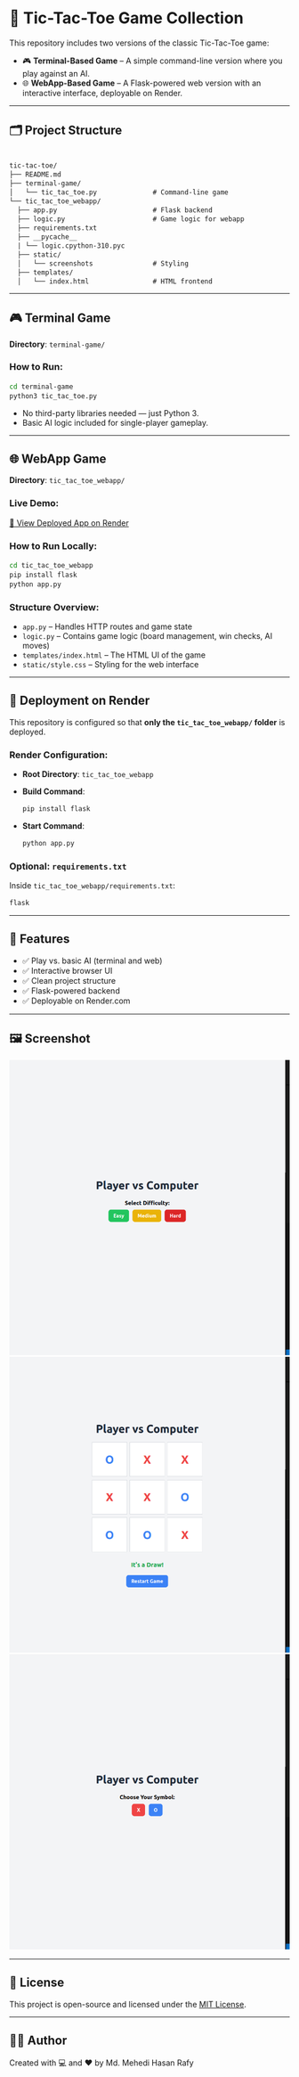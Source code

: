 # 🧠 Tic-Tac-Toe Game Collection

This repository includes two versions of the classic Tic-Tac-Toe game:

- 🎮 **Terminal-Based Game** – A simple command-line version where you play against an AI.
- 🌐 **WebApp-Based Game** – A Flask-powered web version with an interactive interface, deployable on Render.

---

## 🗂 Project Structure

```

tic-tac-toe/
├── README.md
├── terminal-game/
│   └── tic_tac_toe.py              # Command-line game
└── tic_tac_toe_webapp/
  ├── app.py                        # Flask backend
  ├── logic.py                      # Game logic for webapp
  ├── requirements.txt
  ├── __pycache__
  | └── logic.cpython-310.pyc
  ├── static/
  │   └── screenshots               # Styling
  ├── templates/
  │   └── index.html                # HTML frontend

````

---

## 🎮 Terminal Game

**Directory**: `terminal-game/`

### How to Run:
```bash
cd terminal-game
python3 tic_tac_toe.py
````

* No third-party libraries needed — just Python 3.
* Basic AI logic included for single-player gameplay.

---

## 🌐 WebApp Game

**Directory**: `tic_tac_toe_webapp/`

### Live Demo:

[🔗 View Deployed App on Render](https://your-app-name.onrender.com) 

### How to Run Locally:

```bash
cd tic_tac_toe_webapp
pip install flask
python app.py
```

### Structure Overview:

* `app.py` – Handles HTTP routes and game state
* `logic.py` – Contains game logic (board management, win checks, AI moves)
* `templates/index.html` – The HTML UI of the game
* `static/style.css` – Styling for the web interface

---

## 🚀 Deployment on Render

This repository is configured so that **only the `tic_tac_toe_webapp/` folder** is deployed.

### Render Configuration:

* **Root Directory**: `tic_tac_toe_webapp`
* **Build Command**:

  ```bash
  pip install flask
  ```
* **Start Command**:

  ```bash
  python app.py
  ```

### Optional: `requirements.txt`

Inside `tic_tac_toe_webapp/requirements.txt`:

```txt
flask
```

---

## 📌 Features

* ✅ Play vs. basic AI (terminal and web)
* ✅ Interactive browser UI
* ✅ Clean project structure
* ✅ Flask-powered backend
* ✅ Deployable on Render.com

---

## 🖼 Screenshot

![Game UI 3](tic_tac_toe_webapp/static/screenshot1.png)
![Game UI 1](tic_tac_toe_webapp/static/screenshot2.png)
![Game UI 2](tic_tac_toe_webapp/static/screenshot3.png)

---

## 📄 License

This project is open-source and licensed under the [MIT License](LICENSE).

---

## 👨‍💻 Author

Created with 💻 and ❤️ by Md. Mehedi Hasan Rafy
